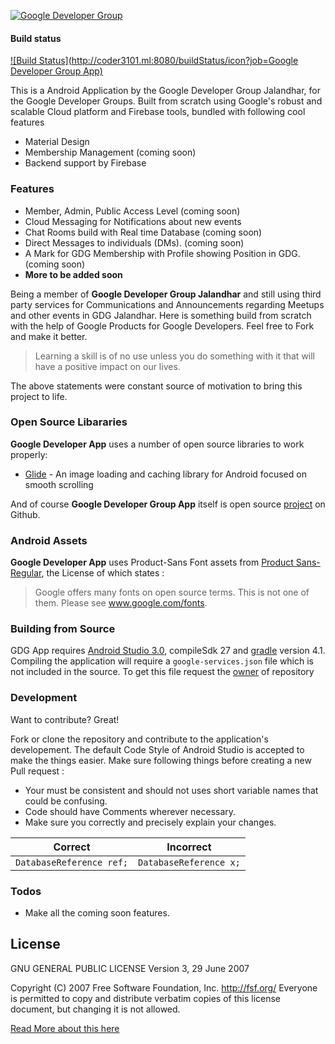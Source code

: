 [![Google Developer Group](http://www.gdgjalandhar.com/img/new%20Looo.png)](http://www.gdgjalandhar.com/)

#### Build status 

[![Build Status](http://coder3101.ml:8080/buildStatus/icon?job=Google Developer Group App)](http://coder3101.ml:8080/job/Google%20Developer%20Group%20App/)


This is a Android Application by the Google Developer Group Jalandhar, for the Google Developer Groups. Built from scratch using Google's robust and scalable Cloud platform and Firebase tools, bundled with following cool features

  - Material Design
  - Membership Management (coming soon)
  - Backend support by Firebase 

### Features

  - Member, Admin, Public Access Level (coming soon)
  - Cloud Messaging for Notifications about new events
  - Chat Rooms build with Real time Database (coming soon)
  - Direct Messages to individuals (DMs). (coming soon)
  - A Mark for GDG Membership with Profile showing Position in GDG. (coming soon)
  - **More to be added soon**

Being a member of  **Google Developer Group Jalandhar** and still using third party services for Communications and Announcements regarding Meetups and other events in GDG Jalandhar. Here is something build from scratch with the help of Google Products for Google Developers. Feel free to Fork and make it better.

> Learning a skill is of no use unless you do something with it that will have a positive impact on our lives.

The above statements were constant source of motivation to bring this project to life.

### Open Source Libararies

**Google Developer App** uses a number of open source libraries to work properly:

* [Glide](https://github.com/bumptech/glide) - An image loading and caching library for Android focused on smooth scrolling

And of course **Google Developer Group App** itself is open source [project](www.github.com/coder3101/gdgApp) on Github.


### Android Assets 
**Google Developer App** uses Product-Sans Font assets from [Product Sans-Regular](https://github.com/leotm/ProductSans-Regular), the License of which states :
> Google offers many fonts on open source terms. This is not one of them. Please see www.google.com/fonts.
### Building from Source

GDG App requires [Android Studio 3.0](https://developer.android.com/studio/index.html), compileSdk 27 and [gradle](https://gradle.org/) version 4.1. Compiling the application will require a `google-services.json` file which is not included in the source. To get this file request the [owner](mailto:ashar786khan@gmail.com) of repository  

### Development

Want to contribute? Great!

Fork or clone the repository and contribute to the application's developement.
The default Code Style of Android Studio is accepted to make the things easier.
Make sure following things before creating a new Pull request :
- Your must be consistent and should not uses short variable names that could be confusing.
- Code should have Comments wherever necessary.
- Make sure you correctly and precisely explain your changes.
 
 | Correct | Incorrect |
 |---------|-----------|
 | ```DatabaseReference ref;``` | ```DatabaseReference x;``` |

### Todos
 - Make all the coming soon features.

License
----

GNU GENERAL PUBLIC LICENSE
                       Version 3, 29 June 2007

 Copyright (C) 2007 Free Software Foundation, Inc. <http://fsf.org/>
 Everyone is permitted to copy and distribute verbatim copies
 of this license document, but changing it is not allowed.

[Read More about this here ](https://github.com/coder3101/gdgApp/blob/master/LICENSE)
